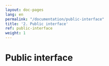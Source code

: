 ```yaml
---
layout: doc-pages
lang: en
permalink: "/documentation/public-interface"
title: '2. Public interface'
ref: public-interface
weight: 1
---
```


# Public interface
